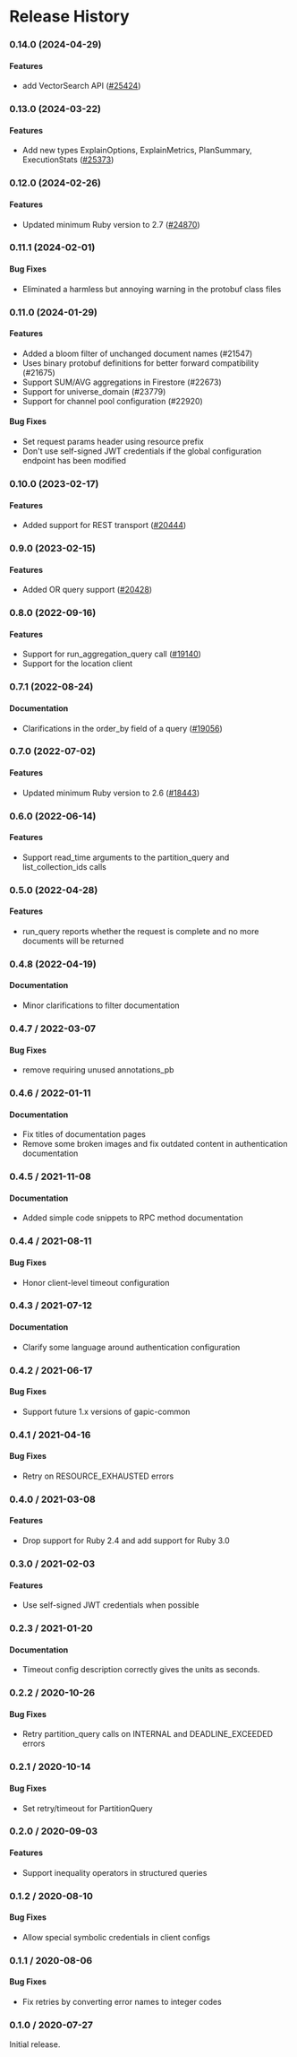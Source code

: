 # Release History

### 0.14.0 (2024-04-29)

#### Features

* add VectorSearch API ([#25424](https://github.com/googleapis/google-cloud-ruby/issues/25424)) 

### 0.13.0 (2024-03-22)

#### Features

* Add new types ExplainOptions, ExplainMetrics, PlanSummary, ExecutionStats ([#25373](https://github.com/googleapis/google-cloud-ruby/issues/25373)) 

### 0.12.0 (2024-02-26)

#### Features

* Updated minimum Ruby version to 2.7 ([#24870](https://github.com/googleapis/google-cloud-ruby/issues/24870)) 

### 0.11.1 (2024-02-01)

#### Bug Fixes

* Eliminated a harmless but annoying warning in the protobuf class files 

### 0.11.0 (2024-01-29)

#### Features

* Added a bloom filter of unchanged document names (#21547)
* Uses binary protobuf definitions for better forward compatibility (#21675)
* Support SUM/AVG aggregations in Firestore (#22673)
* Support for universe_domain (#23779)
* Support for channel pool configuration (#22920)

#### Bug Fixes

* Set request params header using resource prefix
* Don't use self-signed JWT credentials if the global configuration endpoint has been modified

### 0.10.0 (2023-02-17)

#### Features

* Added support for REST transport ([#20444](https://github.com/googleapis/google-cloud-ruby/issues/20444)) 

### 0.9.0 (2023-02-15)

#### Features

* Added OR query support ([#20428](https://github.com/googleapis/google-cloud-ruby/issues/20428)) 

### 0.8.0 (2022-09-16)

#### Features

* Support for run_aggregation_query call ([#19140](https://github.com/googleapis/google-cloud-ruby/issues/19140)) 
* Support for the location client 

### 0.7.1 (2022-08-24)

#### Documentation

* Clarifications in the order_by field of a query ([#19056](https://github.com/googleapis/google-cloud-ruby/issues/19056)) 

### 0.7.0 (2022-07-02)

#### Features

* Updated minimum Ruby version to 2.6 ([#18443](https://github.com/googleapis/google-cloud-ruby/issues/18443)) 

### 0.6.0 (2022-06-14)

#### Features

* Support read_time arguments to the partition_query and list_collection_ids calls

### 0.5.0 (2022-04-28)

#### Features

* run_query reports whether the request is complete and no more documents will be returned

### 0.4.8 (2022-04-19)

#### Documentation

* Minor clarifications to filter documentation

### 0.4.7 / 2022-03-07

#### Bug Fixes

* remove requiring unused annotations_pb

### 0.4.6 / 2022-01-11

#### Documentation

* Fix titles of documentation pages
* Remove some broken images and fix outdated content in authentication documentation

### 0.4.5 / 2021-11-08

#### Documentation

* Added simple code snippets to RPC method documentation

### 0.4.4 / 2021-08-11

#### Bug Fixes

* Honor client-level timeout configuration

### 0.4.3 / 2021-07-12

#### Documentation

* Clarify some language around authentication configuration

### 0.4.2 / 2021-06-17

#### Bug Fixes

* Support future 1.x versions of gapic-common

### 0.4.1 / 2021-04-16

#### Bug Fixes

* Retry on RESOURCE_EXHAUSTED errors

### 0.4.0 / 2021-03-08

#### Features

* Drop support for Ruby 2.4 and add support for Ruby 3.0

### 0.3.0 / 2021-02-03

#### Features

* Use self-signed JWT credentials when possible

### 0.2.3 / 2021-01-20

#### Documentation

* Timeout config description correctly gives the units as seconds.

### 0.2.2 / 2020-10-26

#### Bug Fixes

* Retry partition_query calls on INTERNAL and DEADLINE_EXCEEDED errors

### 0.2.1 / 2020-10-14

#### Bug Fixes

* Set retry/timeout for PartitionQuery

### 0.2.0 / 2020-09-03

#### Features

* Support inequality operators in structured queries

### 0.1.2 / 2020-08-10

#### Bug Fixes

* Allow special symbolic credentials in client configs

### 0.1.1 / 2020-08-06

#### Bug Fixes

* Fix retries by converting error names to integer codes

### 0.1.0 / 2020-07-27

Initial release.
